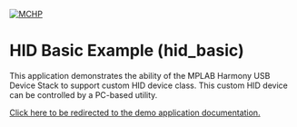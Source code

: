 

[![MCHP](https://www.microchip.com/ResourcePackages/Microchip/assets/dist/images/logo.png)](https://www.microchip.com)

# HID Basic Example (hid_basic)

This application demonstrates the ability of the MPLAB Harmony USB Device Stack to support custom HID device class. This custom HID device can be controlled by a PC-based utility. 

[Click here to be redirected to the demo application documentation.](../../docs/docs_md/GUID-6CCEC174-DED4-48B5-8023-6BF721AA10D7.md)
